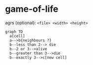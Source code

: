 # game-of-life

agrs (optional):
```<file> <width> <height>```

```mermaid
graph TD
  a[cell]
  a-->b{neighbours ?}
  b--less than 2--> die
  b--2 or 3-->alive
  b--greater than 3-->die
  b--exactly 3-->c[new cell]
```

